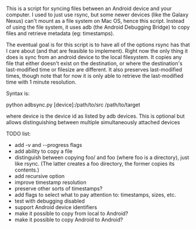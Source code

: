 This is a script for syncing files between an Android device and your
computer. I used to just use rsync, but some newer devices (like the
Galaxy Nexus) can't mount as a file system on Mac OS, hence this script.
Instead of using the file system, it uses adb (the Android Debugging
Bridge) to copy files and retrieve metadata (eg: timestamps).

The eventual goal is for this script is to have all of the options rsync
has that I care about (and that are feasible to implement).
Right now the only thing it does is sync from an android device to the
local filesystem. It copies any file that either doesn't exist on the
destination, or where the destination's last-modified time or filesize
are different. It also preserves last-modified times, though note that
for now it is only able to retrieve the last-modified time with 1 minute
resolution.

Syntax is:

python adbsync.py [device]:/path/to/src /path/to/target

where device is the device id as listed by adb devices. This is optional
but allows distinguishing between multiple simultaneously attached devices

TODO list:

- add -v and --progress flags
- add ability to copy a file
- distinguish between copying foo/ and foo (where foo is a directory),
  just like rsync. (The latter creates a foo directory, the former
  copies its contents.)
- add recursive option
- improve timestamp resolution
- preserve other sorts of timestamps?
- add flags to select what to pay attention to: timestamps, sizes, etc.
- test with debugging disabled
- support Android device identifiers
- make it possible to copy from local to Android?
- make it possible to copy Android to Android?
